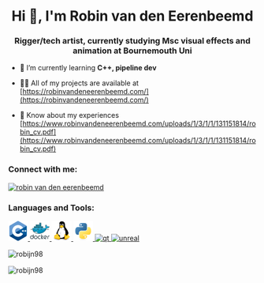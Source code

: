 <h1 align="center">Hi 👋, I'm Robin van den Eerenbeemd</h1>
<h3 align="center">Rigger/tech artist, currently studying Msc visual effects and animation at Bournemouth Uni</h3>

- 🌱 I’m currently learning **C++, pipeline dev**

- 👨‍💻 All of my projects are available at [https://robinvandeneerenbeemd.com/](https://robinvandeneerenbeemd.com/)

- 📄 Know about my experiences [https://www.robinvandeneerenbeemd.com/uploads/1/3/1/1/131151814/robin_cv.pdf](https://www.robinvandeneerenbeemd.com/uploads/1/3/1/1/131151814/robin_cv.pdf)

<h3 align="left">Connect with me:</h3>
<p align="left">
<a href="https://linkedin.com/in/robin van den eerenbeemd" target="blank"><img align="center" src="https://raw.githubusercontent.com/rahuldkjain/github-profile-readme-generator/master/src/images/icons/Social/linked-in-alt.svg" alt="robin van den eerenbeemd" height="30" width="40" /></a>
</p>

<h3 align="left">Languages and Tools:</h3>
<p align="left"> <a href="https://www.w3schools.com/cpp/" target="_blank" rel="noreferrer"> <img src="https://raw.githubusercontent.com/devicons/devicon/master/icons/cplusplus/cplusplus-original.svg" alt="cplusplus" width="40" height="40"/> </a> <a href="https://www.docker.com/" target="_blank" rel="noreferrer"> <img src="https://raw.githubusercontent.com/devicons/devicon/master/icons/docker/docker-original-wordmark.svg" alt="docker" width="40" height="40"/> </a> <a href="https://www.linux.org/" target="_blank" rel="noreferrer"> <img src="https://raw.githubusercontent.com/devicons/devicon/master/icons/linux/linux-original.svg" alt="linux" width="40" height="40"/> </a> <a href="https://www.python.org" target="_blank" rel="noreferrer"> <img src="https://raw.githubusercontent.com/devicons/devicon/master/icons/python/python-original.svg" alt="python" width="40" height="40"/> </a> <a href="https://www.qt.io/" target="_blank" rel="noreferrer"> <img src="https://upload.wikimedia.org/wikipedia/commons/0/0b/Qt_logo_2016.svg" alt="qt" width="40" height="40"/> </a> <a href="https://unrealengine.com/" target="_blank" rel="noreferrer"> <img src="https://raw.githubusercontent.com/kenangundogan/fontisto/036b7eca71aab1bef8e6a0518f7329f13ed62f6b/icons/svg/brand/unreal-engine.svg" alt="unreal" width="40" height="40"/> </a> </p>

<p><img align="center" src="https://github-readme-stats.vercel.app/api/top-langs?username=robijn98&show_icons=true&locale=en&layout=compact" alt="robijn98" /></p>

<p><img align="center" src="https://github-readme-streak-stats.herokuapp.com/?user=robijn98&" alt="robijn98" /></p>

